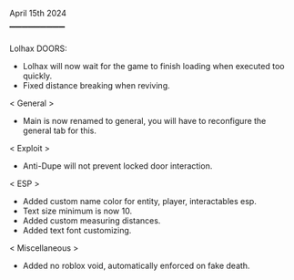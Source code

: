 April 15th 2024

▔▔▔▔▔▔▔▔▔

Lolhax DOORS:

+ Lolhax will now wait for the game to finish loading when executed too quickly.
+ Fixed distance breaking when reviving.

<     General     >

+ Main is now renamed to general, you will have to reconfigure the general tab for this.

<     Exploit     >

+ Anti-Dupe will not prevent locked door interaction.

<       ESP       >

+ Added custom name color for entity, player, interactables esp.
+ Text size minimum is now 10.
+ Added custom measuring distances.
+ Added text font customizing.

<  Miscellaneous  >

+ Added no roblox void, automatically enforced on fake death.
